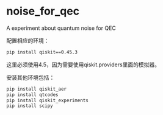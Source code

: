# noise_for_qec
A experiment about quantum noise for QEC 

配置相应的环境：

```bash
pip install qiskit==0.45.3
```
这里必须使用4.5，因为需要使用qiskit.providers里面的模拟器。

安装其他环境包括：
```bash
pip install qiskit_aer 
pip install qtcodes 
pip install qiskit_experiments
pip install scipy
```
